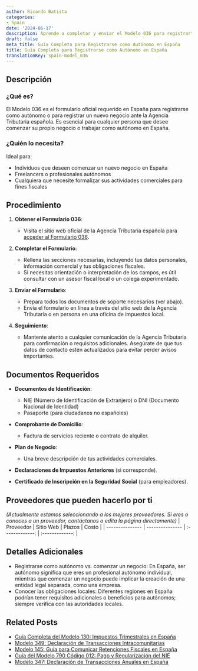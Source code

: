 ```yaml
---
author: Ricardo Batista
categories:
- Spain
date: '2024-06-17'
description: Aprende a completar y enviar el Modelo 036 para registrarte como autónomo o iniciar un negocio en España. Guía detallada y documentos requeridos.
draft: false
meta_title: Guía Completa para Registrarse como Autónomo en España
title: Guía Completa para Registrarse como Autónomo en España
translationKey: spain-model_036
---
```



## Descripción
### ¿Qué es?
El Modelo 036 es el formulario oficial requerido en España para registrarse como autónomo o para registrar un nuevo negocio ante la Agencia Tributaria española. Es esencial para cualquier persona que desee comenzar su propio negocio o trabajar como autónomo en España.

### ¿Quién lo necesita?
Ideal para:
- Individuos que deseen comenzar un nuevo negocio en España
- Freelancers o profesionales autónomos
- Cualquiera que necesite formalizar sus actividades comerciales para fines fiscales

## Procedimiento
1. **Obtener el Formulario 036**:
   - Visita el sitio web oficial de la Agencia Tributaria española para [acceder al Formulario 036](https://sede.agenciatributaria.gob.es/Sede/procedimientoini/G322.shtml).

2. **Completar el Formulario**:
   - Rellena las secciones necesarias, incluyendo tus datos personales, información comercial y tus obligaciones fiscales.
   - Si necesitas orientación o interpretación de los campos, es útil consultar con un asesor fiscal local o un colega experimentado.

3. **Enviar el Formulario**:
   - Prepara todos los documentos de soporte necesarios (ver abajo).
   - Envía el formulario en línea a través del sitio web de la Agencia Tributaria o en persona en una oficina de impuestos local.

4. **Seguimiento**:
   - Mantente atento a cualquier comunicación de la Agencia Tributaria para confirmación o requisitos adicionales. Asegúrate de que tus datos de contacto estén actualizados para evitar perder avisos importantes.

## Documentos Requeridos
- **Documentos de Identificación**:
  - NIE (Número de Identificación de Extranjero) o DNI (Documento Nacional de Identidad)
  - Pasaporte (para ciudadanos no españoles)

- **Comprobante de Domicilio**:
  - Factura de servicios reciente o contrato de alquiler.

- **Plan de Negocio**:
  - Una breve descripción de tus actividades comerciales.

- **Declaraciones de Impuestos Anteriores** (si corresponde).

- **Certificado de Inscripción en la Seguridad Social** (para empleadores).

## Proveedores que pueden hacerlo por ti
_(Actualmente estamos seleccionando a los mejores proveedores. Si eres o conoces a un proveedor, contáctanos o edita la página directamente)_
| Proveedor       |     Sitio Web    |     Plazos    |       Costo      |
| --------------- | --------------- |  :-------------: | :-------------: |

## Detalles Adicionales
- Registrarse como autónomo vs. comenzar un negocio: En España, ser autónomo significa que eres un profesional autónomo individual, mientras que comenzar un negocio puede implicar la creación de una entidad legal separada, como una empresa.
- Conocer las obligaciones locales: Diferentes regiones en España podrían tener requisitos adicionales o beneficios para autónomos; siempre verifica con las autoridades locales.


## Related Posts

- [Guía Completa del Modelo 130: Impuestos Trimestrales en España](https://tramitit.com/es/guides/spain/modelo_130/)
- [Modelo 349: Declaración de Transacciones Intracomunitarias](https://tramitit.com/es/guides/spain/modelo_349/)
- [Modelo 145: Guía para Comunicar Retenciones Fiscales en España](https://tramitit.com/es/guides/spain/modelo_145/)
- [Guía del Modelo 790 Código 012: Pago y Regularización del NIE](https://tramitit.com/es/guides/spain/modelo_390/)
- [Modelo 347: Declaración de Transacciones Anuales en España](https://tramitit.com/es/guides/spain/modelo_347/)